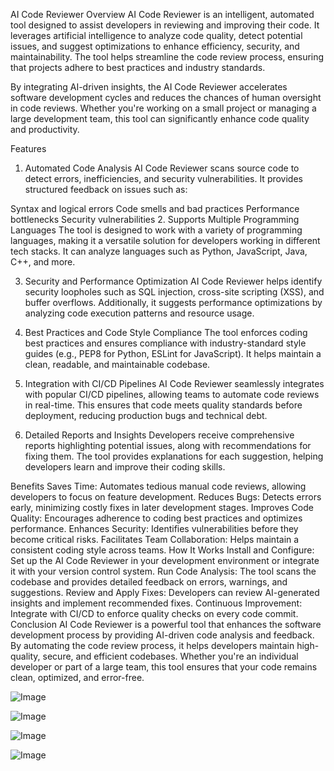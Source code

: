 AI Code Reviewer
Overview
AI Code Reviewer is an intelligent, automated tool designed to assist developers in reviewing and improving their code. It leverages artificial intelligence to analyze code quality, detect potential issues, and suggest optimizations to enhance efficiency, security, and maintainability. The tool helps streamline the code review process, ensuring that projects adhere to best practices and industry standards.

By integrating AI-driven insights, the AI Code Reviewer accelerates software development cycles and reduces the chances of human oversight in code reviews. Whether you're working on a small project or managing a large development team, this tool can significantly enhance code quality and productivity.

Features
1. Automated Code Analysis
AI Code Reviewer scans source code to detect errors, inefficiencies, and security vulnerabilities. It provides structured feedback on issues such as:

Syntax and logical errors
Code smells and bad practices
Performance bottlenecks
Security vulnerabilities
2. Supports Multiple Programming Languages
The tool is designed to work with a variety of programming languages, making it a versatile solution for developers working in different tech stacks. It can analyze languages such as Python, JavaScript, Java, C++, and more.

3. Security and Performance Optimization
AI Code Reviewer helps identify security loopholes such as SQL injection, cross-site scripting (XSS), and buffer overflows. Additionally, it suggests performance optimizations by analyzing code execution patterns and resource usage.

4. Best Practices and Code Style Compliance
The tool enforces coding best practices and ensures compliance with industry-standard style guides (e.g., PEP8 for Python, ESLint for JavaScript). It helps maintain a clean, readable, and maintainable codebase.

5. Integration with CI/CD Pipelines
AI Code Reviewer seamlessly integrates with popular CI/CD pipelines, allowing teams to automate code reviews in real-time. This ensures that code meets quality standards before deployment, reducing production bugs and technical debt.

6. Detailed Reports and Insights
Developers receive comprehensive reports highlighting potential issues, along with recommendations for fixing them. The tool provides explanations for each suggestion, helping developers learn and improve their coding skills.

Benefits
Saves Time: Automates tedious manual code reviews, allowing developers to focus on feature development.
Reduces Bugs: Detects errors early, minimizing costly fixes in later development stages.
Improves Code Quality: Encourages adherence to coding best practices and optimizes performance.
Enhances Security: Identifies vulnerabilities before they become critical risks.
Facilitates Team Collaboration: Helps maintain a consistent coding style across teams.
How It Works
Install and Configure: Set up the AI Code Reviewer in your development environment or integrate it with your version control system.
Run Code Analysis: The tool scans the codebase and provides detailed feedback on errors, warnings, and suggestions.
Review and Apply Fixes: Developers can review AI-generated insights and implement recommended fixes.
Continuous Improvement: Integrate with CI/CD to enforce quality checks on every code commit.
Conclusion
AI Code Reviewer is a powerful tool that enhances the software development process by providing AI-driven code analysis and feedback. By automating the code review process, it helps developers maintain high-quality, secure, and efficient codebases. Whether you're an individual developer or part of a large team, this tool ensures that your code remains clean, optimized, and error-free.




![Image](https://github.com/user-attachments/assets/4b3ae265-cc8c-417e-af5d-118a9364470f)

![Image](https://github.com/user-attachments/assets/2afb0810-979a-420f-9c5e-1d109173d1fd)

![Image](https://github.com/user-attachments/assets/e930feb8-88ee-4d11-abbf-ae38fb1dbc68)

![Image](https://github.com/user-attachments/assets/d55ca5de-65b9-4c78-8fa3-a4ca80947bf6)

